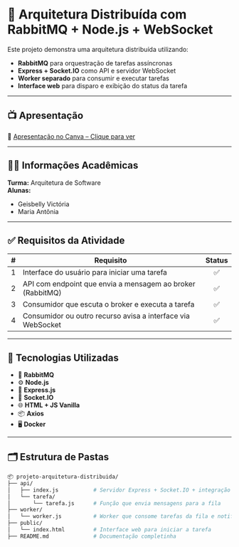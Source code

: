 # 🐇 Arquitetura Distribuída com RabbitMQ + Node.js + WebSocket

Este projeto demonstra uma arquitetura distribuída utilizando:

- **RabbitMQ** para orquestração de tarefas assíncronas
- **Express + Socket.IO** como API e servidor WebSocket
- **Worker separado** para consumir e executar tarefas
- **Interface web** para disparo e exibição do status da tarefa

---

## 📺 Apresentação

🔗 [Apresentação no Canva – Clique para ver](https://www.canva.com/design/DAGoHMVRWWw/6xkXfwsKkyp3b47WukpTng/view)

---

## 🧑‍🏫 Informações Acadêmicas

**Turma:** Arquitetura de Software  
**Alunas:**  
- Geisbelly Victória  
- Maria Antônia  

---

## ✅ Requisitos da Atividade

| # | Requisito                                                                 | Status |
|:-:|--------------------------------------------------------------------------|:------:|
| 1 | Interface do usuário para iniciar uma tarefa                             | ✅     |
| 2 | API com endpoint que envia a mensagem ao broker (RabbitMQ)               | ✅     |
| 3 | Consumidor que escuta o broker e executa a tarefa                        | ✅     |
| 4 | Consumidor ou outro recurso avisa a interface via WebSocket              | ✅     |

---

## 🔧 Tecnologias Utilizadas

- 🐇 **RabbitMQ**
- ⚙️ **Node.js**
- 🚀 **Express.js**
- 🔁 **Socket.IO**
- 🌐 **HTML + JS Vanilla**
- 📦 **Axios**
- 🖥️ **Docker** 

---

## 🗂️ Estrutura de Pastas

```bash
📦 projeto-arquitetura-distribuida/
├── api/
│   ├── index.js           # Servidor Express + Socket.IO + integração com RabbitMQ
│   └── tarefa/
│       └── tarefa.js      # Função que envia mensagens para a fila
├── worker/
│   └── worker.js          # Worker que consome tarefas da fila e notifica a API
├── public/
│   └── index.html         # Interface web para iniciar a tarefa
├── README.md              # Documentação completinha
